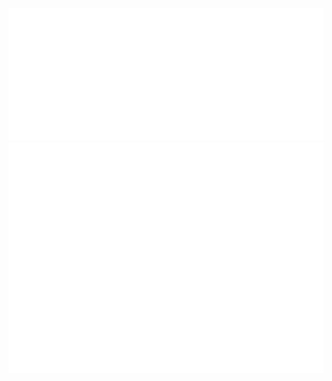 
![Iso](https://github.com/xoref/xoref/blob/main/metrics.plugin.isocalendar.svg)
![Metrics](https://github.com/xoref/xoref/blob/main/github-metrics.svg)
